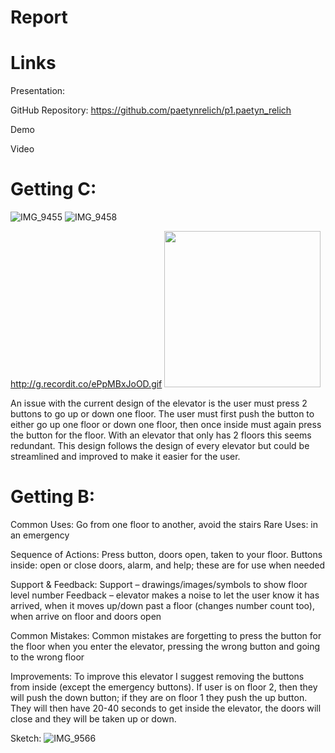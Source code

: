 # Report 

# Links

Presentation: 

GitHub Repository: https://github.com/paetynrelich/p1.paetyn_relich 

Demo

Video

# Getting C:

![IMG_9455](https://user-images.githubusercontent.com/85192568/192843292-5b1dbfe9-ecf8-4029-88fa-560077f2a74b.jpg)
![IMG_9458](https://user-images.githubusercontent.com/85192568/192843295-d6549bf3-3df3-4600-9191-de9f40298fef.jpg)

http://g.recordit.co/ePpMBxJoOD.gif
<img src="http://g.recordit.co/ePpMBxJoOD.gif" width="250"><br>

An issue with the current design of the elevator is the user must press 2 buttons to go up or down one floor. The user must first push the button to either go up one floor or down one floor, then once inside must again press the button for the floor. With an elevator that only has 2 floors this seems redundant. This design follows the design of every elevator but could be streamlined and improved to make it easier for the user. 

# Getting B: 

Common Uses: Go from one floor to another, avoid the stairs
Rare Uses: in an emergency

Sequence of Actions: 
Press button, doors open, taken to your floor.
Buttons inside: open or close doors, alarm, and help; these are for use when needed

Support & Feedback:
Support – drawings/images/symbols to show floor level number
Feedback – elevator makes a noise to let the user know it has arrived, when it moves up/down past a floor (changes number count too), when arrive on floor and doors open

Common Mistakes:
Common mistakes are forgetting to press the button for the floor when you enter the elevator, pressing the wrong button and going to the wrong floor

Improvements: 
To improve this elevator I suggest removing the buttons from inside (except the emergency buttons). If user is on floor 2, then they will push the down button; if they are on floor 1 they push the up button. They will then have 20-40 seconds to get inside the elevator, the doors will close and they will be taken up or down.

Sketch:
![IMG_9566](https://user-images.githubusercontent.com/85192568/192850733-02f9ab15-61ab-4b8d-9144-47de77d2eb11.jpg)


